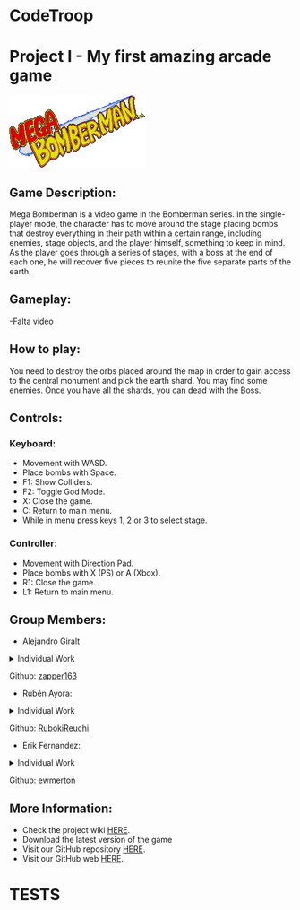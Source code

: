 # CodeTroop
# Project I - My first amazing arcade game

![](https://github.com/ewmerton/CodeTroop/blob/main/Project_7_Solution/Game/Assets/Mega_bomberman_logo.png?raw=true)

## Game Description:

Mega Bomberman is a video game in the Bomberman series. In the single-player mode, the character has to move around the stage placing bombs that destroy everything in their path within a certain range, including enemies, stage objects, and the player himself, something to keep in mind. As the player goes through a series of stages, with a boss at the end of each one, he will recover five pieces to reunite the five separate parts of the earth.


## Gameplay:
-Falta video

## How to play:
You need to destroy the orbs placed around the map in order to gain access to the central monument and pick the earth shard. You may find some enemies. Once you have all the shards, you can dead with the Boss.

## Controls:
### Keyboard:
- Movement with WASD.<br>
- Place bombs with Space.<br>
- F1: Show Colliders.
- F2: Toggle God Mode.
- X: Close the game.
- C: Return to main menu.
- While in menu press keys 1, 2 or 3 to select stage.
### Controller:
- Movement with Direction Pad.<br>
- Place bombs with X (PS) or A (Xbox).<br>
- R1: Close the game.
- L1: Return to main menu.

## Group Members:

* Alejandro Giralt

<details> 
  <summary> Individual Work </summary>
  - Stages.<br>
  - Destructibles in map.<br>
  - Sprite managment.<br>
  - Intro animations.<br>
  - Video edit.<br>
</details>

  Github: [zapper163](https://github.com/zapper163)

* Rubén Ayora: 

<details> 
  <summary> Individual Work </summary>
  - Enemies mecanics.<br>
  - Player and his mechanics.<br>
  - Bomb and its mechanics.<br>
  - Boss and its mechanics.<br>
  - FadeOut and translacions.<br>
  - Time implementation.<br>
  - Gameplay Recording.<br>
</details>

  Github: [RubokiReuchi](https://github.com/RubokiReuchi)

* Erik Fernandez:

<details> 
  <summary> Individual Work </summary>
  - HUD Sprites.<br>
  - Lifes and Score implementation.<br>
  - Website design.<br>
</details>

  Github: [ewmerton](https://github.com/ewmerton)
  
## More Information:

- Check the project wiki [HERE](https://github.com/ewmerton/CodeTroop/wiki). 
- Download the latest version of the game 
- Visit our GitHub repository [HERE](https://github.com/ewmerton/CodeTroop).
- Visit our GitHub web [HERE](https://ewmerton.github.io/CodeTroop).



# TESTS

